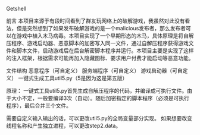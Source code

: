 Getshell

前言
本项目来源于有段时间看到了群友玩网络上的破解游戏，我虽然对此没有看法，但是突然想到了如果发布破解游戏的是一个malicious发布者，那么发布者可以在游戏中植入木马病毒。本项目实现了一个早期形态的木马，具体原理是将自解压程序、游戏启动器、恶意脚本的加密写入同一文件，通过自解压程序获得游戏文件和脚本文件，启动游戏后在后台解密脚本程序并运行。本项目主要是实现了这样的注入框架，根据需求可能再加入隐藏图标、要求用户付费才能启动等恶意功能。

文件结构
恶意程序（可自定义）
服务端程序（可自定义）
游戏启动器（可自定义）
一键式生成工具util5.py（5是因为这是第五版）

原理：
一键式工具util5.py首先生成自解压程序的代码，并编译成可执行文件。由于大小不定，一般要编译3次（自动）。随后加密指定的脚本程序（必须是可执行程序），最后合并三个文件。

需要自定义输入输出的话，可以更改util5.py的全局变量部分实现。
如果想要改变线程名称和产生独立进程，可以更改step2.data。

